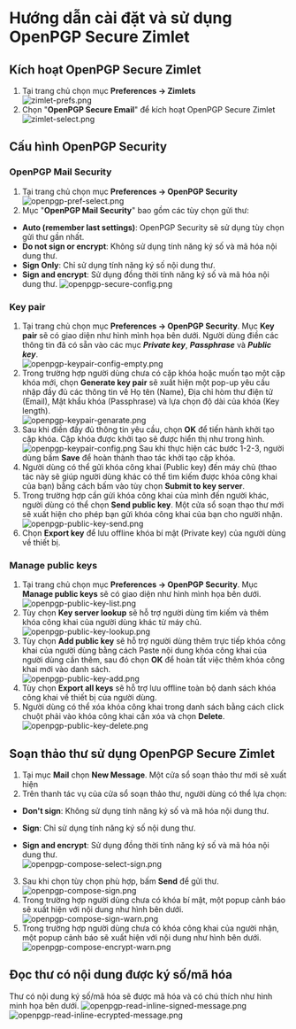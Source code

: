 # Hướng dẫn cài đặt và sử dụng OpenPGP Secure Zimlet
## Kích hoạt OpenPGP Secure Zimlet
1. Tại trang chủ chọn mục **Preferences -> Zimlets**<br/>
 ![zimlet-prefs.png](zimlet-prefs.png)
2. Chọn "**OpenPGP Secure Email**" để kích hoạt OpenPGP Secure Zimlet<br/>
 ![zimlet-select.png](zimlet-select.png)

## Cấu hình OpenPGP Security
### **OpenPGP Mail Security**<br/>
 1. Tại trang chủ chọn mục **Preferences -> OpenPGP Security**<br/>
 ![openpgp-pref-select.png](openpgp-pref-select.png)
 2. Mục "**OpenPGP Mail Security**" bao gồm các tùy chọn gửi thư:<br/>
  - **Auto (remember last settings)**: OpenPGP Security sẽ sử dụng tùy chọn gửi thư gần nhất.<br/>
  - **Do not sign or encrypt**: Không sử dụng tính năng ký số và mã hóa nội dung thư.<br/>
  - **Sign Only**: Chỉ sử dụng tính năng ký số nội dung thư.<br/>
  - **Sign and encrypt**: Sử dụng đồng thời tính năng ký số và mã hóa nội dung thư.
 ![openpgp-secure-config.png](openpgp-secure-config.png)
 
### **Key pair**<br/>
 1. Tại trang chủ chọn mục **Preferences -> OpenPGP Security**. Mục **Key pair** sẽ có giao diện như hình mình họa bên dưới. Người dùng điền các thông tin đã có sẵn vào các mục ***Private key***, ***Passphrase*** và ***Public key***.<br/>
 ![openpgp-keypair-config-empty.png](openpgp-keypair-config-empty.png)
 2. Trong trường hợp người dùng chưa có cặp khóa hoặc muốn tạo một cặp khóa mới, chọn **Generate key pair** sẽ xuất hiện một pop-up yêu cầu nhập đầy đủ các thông tin về Họ tên (Name), Địa chỉ hòm thư điện tử (Email), Mật khẩu khóa (Passphrase) và lựa chọn độ dài của khóa (Key length).<br/>
 ![openpgp-keypair-genarate.png](openpgp-keypair-genarate.png)
 3. Sau khi điền đầy đủ thông tin yêu cầu, chọn **OK** để tiến hành khởi tạo cặp khóa. Cặp khóa được khởi tạo sẽ được hiển thị như trong hình.<br/>
 ![openpgp-keypair-config.png](openpgp-keypair-config.png)
 Sau khi thực hiện các bước 1-2-3, người dùng bấm **Save** để hoàn thành thao tác khởi tạo cặp khóa.
 4. Người dùng có thể gửi khóa công khai (Public key) đến máy chủ (thao tác này sẽ giúp người dùng khác có thể tìm kiếm được khóa công khai của bạn) bằng cách bấm vào tùy chọn **Submit to key server**.
 5. Trong trường hợp cần gửi khóa công khai của mình đến người khác, người dùng có thể chọn **Send public key**. Một cửa sổ soạn thạo thư mới sẽ xuất hiện cho phép bạn gửi khóa công khai của bạn cho người nhận.<br/>
 ![openpgp-public-key-send.png](openpgp-public-key-send.png)
 6. Chọn **Export key** để lưu offline khóa bí mật (Private key) của người dùng về thiết bị.

### **Manage public keys**
 1. Tại trang chủ chọn mục **Preferences -> OpenPGP Security**. Mục **Manage public keys** sẽ có giao diện như hình mình họa bên dưới.<br/>
 ![openpgp-public-key-list.png](openpgp-public-key-list.png)
 2. Tùy chọn **Key server lookup** sẽ hỗ trợ người dùng tìm kiếm và thêm khóa công khai của người dùng khác từ máy chủ.</br>
 ![openpgp-public-key-lookup.png](openpgp-public-key-lookup.png)
 3. Tùy chọn **Add public key** sẽ hỗ trợ người dùng thêm trực tiếp khóa công khai của người dùng bằng cách Paste nội dung khóa công khai của người dùng cần thêm, sau đó chọn **OK** để hoàn tất việc thêm khóa công khai mới vào danh sách.<br/>
 ![openpgp-public-key-add.png](openpgp-public-key-add.png)
 4. Tùy chọn **Export all keys** sẽ hỗ trợ lưu offline toàn bộ danh sách khóa công khai về thiết bị của người dùng.
 5. Người dùng có thể xóa khóa công khai trong danh sách bằng cách click chuột phải vào khóa công khai cần xóa và chọn **Delete**.<br/>
 ![openpgp-public-key-delete.png](openpgp-public-key-delete.png)

## Soạn thảo thư sử dụng OpenPGP Secure Zimlet
 1. Tại mục **Mail** chọn **New Message**. Một cửa sổ soạn thảo thư mới sẽ xuất hiện
 2. Trên thanh tác vụ của cửa sổ soạn thảo thư, người dùng có thể lựa chọn:
   - **Don't sign**: Không sử dụng tính năng ký số và mã hóa nội dung thư.
   
   - **Sign**: Chỉ sử dụng tính năng ký số nội dung thư.
   
   - **Sign and encrypt**: Sử dụng đồng thời tính năng ký số và mã hóa nội dung thư.<br/>
   ![openpgp-compose-select-sign.png](openpgp-compose-select-sign.png)
 3. Sau khi chọn tùy chọn phù hợp, bấm **Send** để gửi thư.<br/>
 ![openpgp-compose-sign.png](openpgp-compose-sign.png)
 4. Trong trường hợp người dùng chưa có khóa bí mật, một popup cảnh báo sẽ xuất hiện với nội dung như hình bên dưới.<br/>
 ![openpgp-compose-sign-warn.png](openpgp-compose-sign-warn.png)
 5. Trong trường hợp người dùng chưa có khóa công khai của người nhận, một popup cảnh báo sẽ xuất hiện với nội dung như hình bên dưới. <br/>
 ![openpgp-compose-encrypt-warn.png](openpgp-compose-encrypt-warn.png)

## Đọc thư có nội dung được ký số/mã hóa
 Thư có nội dung ký số/mã hóa sẽ được mã hóa và có chú thích như hình minh họa bên dưới.
 ![openpgp-read-inline-signed-message.png](openpgp-read-inline-signed-message.png)
 ![openpgp-read-inline-ecrypted-message.png](openpgp-read-inline-ecrypted-message.png)
